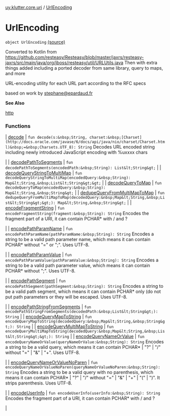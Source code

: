 [uy.klutter.core.uri](../index.md) / [UrlEncoding](.)


# UrlEncoding

`object UrlEncoding` [(source)](https://github.com/kohesive/klutter/blob/master/core-jdk6/src/main/kotlin/uy/klutter/core/uri/UrlEncoding.kt#L23)

Converted to Kotlin from https://github.com/resteasy/Resteasy/blob/master/jaxrs/resteasy-jaxrs/src/main/java/org/jboss/resteasy/util/URLUtils.java
Then with extra things added including a ported decoder from same library, query to maps, and more


URL-encoding utility for each URL part according to the RFC specs


based on work by stephane@epardaud.fr




**See Also**

[http](#)






### Functions


| [decode](decode.md) | `fun decode(s:&nbsp;String, charset:&nbsp;[Charset](http://docs.oracle.com/javase/6/docs/api/java/nio/charset/Charset.html)&nbsp;=&nbsp;Charsets.UTF_8): String`
Decodes URL encoded string including newly introduced JavaScript encoding with %uxxxx chars

 |
| [decodePathToSegments](decode-path-to-segments.md) | `fun decodePathToSegments(encodedPath:&nbsp;String): List&lt;String&gt;` |
| [decodeQueryStringToMultiMap](decode-query-string-to-multi-map.md) | `fun decodeQueryStringToMultiMap(encodedQuery:&nbsp;String): Map&lt;String,&nbsp;List&lt;String&gt;&gt;` |
| [decodeQueryToMap](decode-query-to-map.md) | `fun decodeQueryToMap(encodedQuery:&nbsp;String): Map&lt;String,&nbsp;String&gt;` |
| [dedupeQueryFromMultiMapToMap](dedupe-query-from-multi-map-to-map.md) | `fun dedupeQueryFromMultiMapToMap(decodedQuery:&nbsp;Map&lt;String,&nbsp;List&lt;String&gt;&gt;): Map&lt;String,&nbsp;String&gt;` |
| [encodeFragmentString](encode-fragment-string.md) | `fun encodeFragmentString(fragment:&nbsp;String): String`
Encodes the fragment part of a URI, it can contain PCHAR* with / and ?

 |
| [encodePathParamName](encode-path-param-name.md) | `fun encodePathParamName(pathParamName:&nbsp;String): String`
Encodes a string to be a valid path parameter name, which means it can contain PCHAR* without "=" or ";". Uses
UTF-8.

 |
| [encodePathParamValue](encode-path-param-value.md) | `fun encodePathParamValue(pathParamValue:&nbsp;String): String`
Encodes a string to be a valid path parameter value, which means it can contain PCHAR* without ";". Uses UTF-8.

 |
| [encodePathSegment](encode-path-segment.md) | `fun encodePathSegment(pathSegment:&nbsp;String): String`
Encodes a string to be a valid path segment, which means it can contain PCHAR* only (do not put path parameters or
they will be escaped. Uses UTF-8.

 |
| [encodePathStringFromSegments](encode-path-string-from-segments.md) | `fun encodePathStringFromSegments(decodedPath:&nbsp;List&lt;String&gt;): String` |
| [encodeQueryMapToString](encode-query-map-to-string.md) | `fun encodeQueryMapToString(decodedQuery:&nbsp;Map&lt;String,&nbsp;String&gt;): String` |
| [encodeQueryMultiMapToString](encode-query-multi-map-to-string.md) | `fun encodeQueryMultiMapToString(decodedQuery:&nbsp;Map&lt;String,&nbsp;List&lt;String&gt;&gt;): String` |
| [encodeQueryNameOrValue](encode-query-name-or-value.md) | `fun encodeQueryNameOrValue(queryNameOrValue:&nbsp;String): String`
Encodes a string to be a valid query, which means it can contain PCHAR* | "?" | "/" without "=" | "&amp;" | "+". Uses
UTF-8.

 |
| [encodeQueryNameOrValueNoParen](encode-query-name-or-value-no-paren.md) | `fun encodeQueryNameOrValueNoParen(queryNameOrValueNoParen:&nbsp;String): String`
Encodes a string to be a valid query with no parenthesis, which means it can contain PCHAR* | "?" | "/" without
"=" | "&amp;" | "+" | "(" | ")". It strips parenthesis. Uses UTF-8.

 |
| [encodeUserInfo](encode-user-info.md) | `fun encodeUserInfo(userInfo:&nbsp;String): String`
Encodes the fragment part of a URI, it can contain PCHAR* with / and ?

 |

